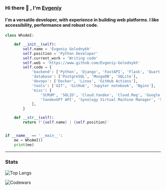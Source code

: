 ### Hi there 👋 , I'm [Evgeniy](https://www.github.com/Evgeniy-Golodnykh)

#### I'm a versatile developer, with experience in building web platforms. I like accessibility, performance and robust code.

```python
class WhoAmI:

    def __init__(self):
        self.name = 'Evgeniy Golodnykh'
        self.position = 'Python Developer'
        self.current_work = 'Writing code'
        self.web = 'https://www.github.com/Evgeniy-Golodnykh'
        self.code = {
            'backend': ['Python', 'Django', 'FastAPI', 'Flask', 'Quart'],
            'database': ['PostgreSQL', 'MongoDB', 'SQLite'],
            'devops': ['Docker', 'Linux', 'GitHub Actions'],
            'tools': ['GIT', 'GitHub', 'Jupyter notebook', 'Nginx'],
            'misc': [
                'SCRUM', 'SOLID', 'Cloud.Yandex', 'Cloud.Reg', 'Google API', 'ChatGPT API',
                'YandexGPT API', 'Synology Virtual Machine Manager', 'Synology Container Manager'
            ],
        }

    def __str__(self):
        return f'{self.name} | {self.position}'


if __name__ == '__main__':
    me = WhoAmI()
    print(me)
```
_________________
### Stats

![Top Langs](https://github-readme-stats.vercel.app/api/top-langs/?username=Evgeniy-Golodnykh&layout=compact&show_icons=true&theme=dark)  
>
![Codewars](https://www.codewars.com/users/Evgeniy-Golodnykh/badges/small)  
